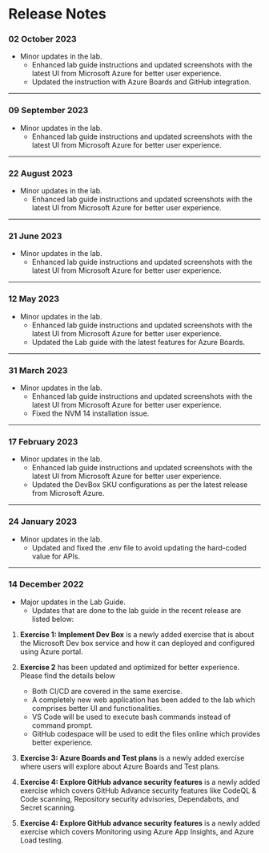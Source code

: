 # Release Notes

### 02 October 2023

 - Minor updates in the lab.   
   - Enhanced lab guide instructions and updated screenshots with the latest UI from Microsoft Azure for better user experience.
   - Updated the instruction with Azure Boards and GitHub integration. 
----------------
### 09 September 2023

 - Minor updates in the lab.   
   - Enhanced lab guide instructions and updated screenshots with the latest UI from Microsoft Azure for better user experience.
----------------
### 22 August 2023

 - Minor updates in the lab.   
   - Enhanced lab guide instructions and updated screenshots with the latest UI from Microsoft Azure for better user experience.
----------------

### 21 June 2023

 - Minor updates in the lab.   
   - Enhanced lab guide instructions and updated screenshots with the latest UI from Microsoft Azure for better user experience.
----------------

### 12 May 2023

 - Minor updates in the lab.   
   - Enhanced lab guide instructions and updated screenshots with the latest UI from Microsoft Azure for better user experience.
   - Updated the Lab guide with the latest features for Azure Boards.
----------------

### 31 March 2023

 - Minor updates in the lab.   
   - Enhanced lab guide instructions and updated screenshots with the latest UI from Microsoft Azure for better user experience.
   - Fixed the NVM 14 installation issue.
----------------

### 17 February 2023

 - Minor updates in the lab.   
   - Enhanced lab guide instructions and updated screenshots with the latest UI from Microsoft Azure for better user experience.
   - Updated the DevBox SKU configurations as per the latest release from Microsoft Azure.
----------------

### 24 January 2023

 - Minor updates in the lab.   
   - Updated and fixed the .env file to avoid updating the hard-coded value for APIs.
----------------

### 14 December 2022

- Major updates in the Lab Guide.
  - Updates that are done to the lab guide in the recent release are listed below:

 1. **Exercise 1: Implement Dev Box** is a newly added exercise that is about the Microsoft Dev box service and how it can deployed and configured using Azure portal.
 
2. **Exercise 2** has been updated and optimized for better experience. Please find the details below
        
   - Both CI/CD are covered in the same exercise. 
   - A completely new web application has been added to the lab which comprises better UI and functionalities. 
   - VS Code will be used to execute bash commands instead of command prompt.
   - GitHub codespace will be used to edit the files online which provides better experience.

3. **Exercise 3: Azure Boards and Test plans** is a newly added exercise where users will explore about Azure Boards and Test plans.
4. **Exercise 4: Explore GitHub advance security features** is a newly added exercise which covers GitHub Advance security features like CodeQL & Code scanning, Repository security advisories, Dependabots, and Secret scanning.
5.  **Exercise 4: Explore GitHub advance security features** is a newly added exercise which covers Monitoring using Azure App Insights, and Azure Load testing.
